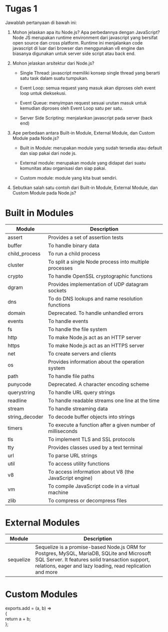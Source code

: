 # Tugas 1

Jawablah pertanyaan di bawah ini:

1.  Mohon jelaskan apa itu Node.js? Apa perbedannya dengan JavaScript? <br>
    Node JS merupakan runtime environment dari javascript yang bersifat open source dan cross platform. Runtime ini menjalankan code javascript di luar dari browser dan menggunakan v8 engine dan biasanya digunakan untuk server side script atau back end.
2.  Mohon jelaskan arsitektur dari Node.js?<br>

    - Single Thread: javascript memiliki konsep single thread yang berarti satu task dalam suatu tumpukan.

    - Event Loop: semua request yang masuk akan diproses oleh event loop untuk dieksekusi.

    - Event Queue: menyimpan request sesuai urutan masuk untuk kemudian diproses oleh Event Loop satu per satu.

    - Server Side Scripting: menjalankan javascript pada server (back end)

3.  Ape perbedaan antara Built-in Module, External Module, dan Custom Module pada Node.js?<br>

    - Built in Module: merupakan module yang sudah tersedia atau default dan siap pakai dari node js.

    - External module: merupakan module yang didapat dari suatu komunitas atau organisasi dan siap pakai.

    - Custom module: module yang kita buat sendiri.

4.  Sebutkan salah satu contoh dari Built-in Module, External Module, dan Custom Module pada Node.js? <br>

# Built in Modules

| Module         | Description                                                |
| -------------- | ---------------------------------------------------------- |
| assert         | Provides a set of assertion tests                          |
| buffer         | To handle binary data                                      |
| child_process  | To run a child process                                     |
| cluster        | To split a single Node process into multiple processes     |
| crypto         | To handle OpenSSL cryptographic functions                  |
| dgram          | Provides implementation of UDP datagram sockets            |
| dns            | To do DNS lookups and name resolution functions            |
| domain         | Deprecated. To handle unhandled errors                     |
| events         | To handle events                                           |
| fs             | To handle the file system                                  |
| http           | To make Node.js act as an HTTP server                      |
| https          | To make Node.js act as an HTTPS server                     |
| net            | To create servers and clients                              |
| os             | Provides information about the operation system            |
| path           | To handle file paths                                       |
| punycode       | Deprecated. A character encoding scheme                    |
| querystring    | To handle URL query strings                                |
| readline       | To handle readable streams one line at the time            |
| stream         | To handle streaming data                                   |
| string_decoder | To decode buffer objects into strings                      |
| timers         | To execute a function after a given number of milliseconds |
| tls            | To implement TLS and SSL protocols                         |
| tty            | Provides classes used by a text terminal                   |
| url            | To parse URL strings                                       |
| util           | To access utility functions                                |
| v8             | To access information about V8 (the JavaScript engine)     |
| vm             | To compile JavaScript code in a virtual machine            |
| zlib           | To compress or decompress files                            |

# External Modules

| Module    | Description                                                                                                                                                                                                 |
| --------- | ----------------------------------------------------------------------------------------------------------------------------------------------------------------------------------------------------------- |
| sequelize | Sequelize is a promise-based Node.js ORM for Postgres, MySQL, MariaDB, SQLite and Microsoft SQL Server. It features solid transaction support, relations, eager and lazy loading, read replication and more |

# Custom Modules

exports.add = (a, b) => <br>
{<br>
return a + b; <br>
};
